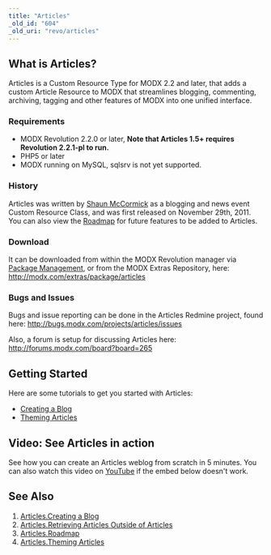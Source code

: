 ```yaml
---
title: "Articles"
_old_id: "604"
_old_uri: "revo/articles"
---
```


## What is Articles?

 Articles is a Custom Resource Type for MODX 2.2 and later, that adds a custom Article Resource to MODX that streamlines blogging, commenting, archiving, tagging and other features of MODX into one unified interface.

### Requirements

- MODX Revolution 2.2.0 or later, **Note that Articles 1.5+ requires Revolution 2.2.1-pl to run.**
- PHP5 or later
- MODX running on MySQL, sqlsrv is not yet supported.

### History

 Articles was written by [Shaun McCormick](/display/~splittingred) as a blogging and news event Custom Resource Class, and was first released on November 29th, 2011. You can also view the [Roadmap](/extras/revo/articles/articles.roadmap "Articles.Roadmap") for future features to be added to Articles.

### Download

 It can be downloaded from within the MODX Revolution manager via [Package Management](developing-in-modx/advanced-development/package-management "Package Management"), or from the MODX Extras Repository, here: <http://modx.com/extras/package/articles>

### Bugs and Issues

 Bugs and issue reporting can be done in the Articles Redmine project, found here: <http://bugs.modx.com/projects/articles/issues>

 Also, a forum is setup for discussing Articles here: <http://forums.modx.com/board?board=265>

## Getting Started

 Here are some tutorials to get you started with Articles:

- [Creating a Blog](/extras/revo/articles/articles.creating-a-blog "Articles.Creating a Blog")
- [Theming Articles](/extras/revo/articles/articles.theming-articles "Articles.Theming Articles")

## Video: See Articles in action

See how you can create an Articles weblog from scratch in 5 minutes. You can also watch this video on [YouTube](http://www.youtube.com/watch?v=WLCGsAEdTJY) if the embed below doesn't work.

## See Also

1. [Articles.Creating a Blog](/extras/revo/articles/articles.creating-a-blog)
2. [Articles.Retrieving Articles Outside of Articles](/extras/revo/articles/articles.retrieving-articles-outside-of-articles)
3. [Articles.Roadmap](/extras/revo/articles/articles.roadmap)
4. [Articles.Theming Articles](/extras/revo/articles/articles.theming-articles)